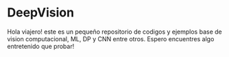 # DeepVision
Hola viajero! este es un pequeño repositorio de codigos y ejemplos base de vision computacional, ML, DP y CNN entre otros. Espero encuentres algo entretenido que probar!
